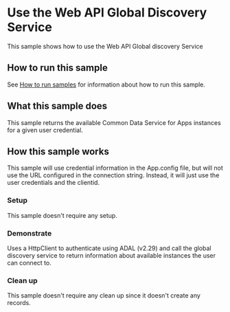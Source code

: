 ﻿# Use the Web API Global Discovery Service

This sample shows how to use the Web API Global discovery Service

## How to run this sample

See [How to run samples](../../../../How-to-run-samples.md) for information about how to run this sample.

## What this sample does

This sample returns the available Common Data Service for Apps instances for a given user credential.


## How this sample works

This sample will use credential information in the App.config file, but will not use the URL configured in the connection string.
Instead, it will just use the user credentials and the clientid.

### Setup

This sample doesn't require any setup.


### Demonstrate

Uses a HttpClient to authenticate using ADAL (v2.29) and call the global discovery service to return information about available instances the user can connect to.

### Clean up

This sample doesn't require any clean up since it doesn't create any records.